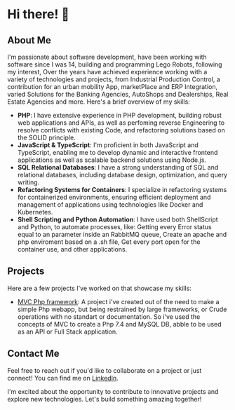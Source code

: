 # Hi there! 👋

## About Me
I'm passionate about software development, have been working with software since I was 14, building and programming Lego Robots, following my interest, Over the years have achieved experience working with a variety of technologies and projects, from Industrial Production Control, a contribution for an urban mobility App, marketPlace and ERP Integration, varied Solutions for the Banking Agencies, AutoShops and Dealerships, Real Estate Agencies and more. Here's a brief overview of my skills:

- **PHP**: I have extensive experience in PHP development, building robust web applications and APIs, as well as perfoming reverse Engineering to resolve conflicts with existing Code, and refactoring solutions based on the SOLID principle.
- **JavaScript & TypeScript**: I'm proficient in both JavaScript and TypeScript, enabling me to develop dynamic and interactive frontend applications as well as scalable backend solutions using Node.js.
- **SQL Relational Databases**: I have a strong understanding of SQL and relational databases, including database design, optimization, and query writing.
- **Refactoring Systems for Containers**: I specialize in refactoring systems for containerized environments, ensuring efficient deployment and management of applications using technologies like Docker and Kubernetes.
- **Shell Scripting and Python Automation**: I have used both ShellScript and Python, to automate processes, like: Getting every Error status equal to an parameter inside an RabbitMQ queue, Create an apache and php enviroment based on a .sh file, Get every port open for the container use, and other applications.

## Projects
Here are a few projects I've worked on that showcase my skills:
- [MVC Php framework](https://github.com/Hipsflow/MVC-Framework-): A project i've created out of the need to make a simple Php webapp, but being restrained by large frameworks, or Crude operations with no standart or documentation. So i've used the concepts of MVC to create a Php 7.4 and MySQL DB, abble to be used as an API or Full Stack application.

## Contact Me
Feel free to reach out if you'd like to collaborate on a project or just connect! You can find me on [LinkedIn](https://www.linkedin.com/in/cau%C3%A3-pisoni-a16517212/).

I'm excited about the opportunity to contribute to innovative projects and explore new technologies. Let's build something amazing together!

